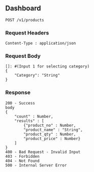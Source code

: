 ## Dashboard
```
POST /v1/products
```
### Request Headers
```
Content-Type : application/json
```
### Request Body
```
[]: #(Input 1 for selecting category)
{
    "Category": "String"
}
```
### Response
```
200 - Success
body
{
    "count" : Number,
    "results" : [
        {"product_no" : Number,
        "product_name" : "String",
        "product_qty" : Number,
        "product_price" : Number}
    ]
}
400 - Bad Request - Invalid Input
403 - Forbidden
404 - Not Found
500 - Internal Server Error
```
